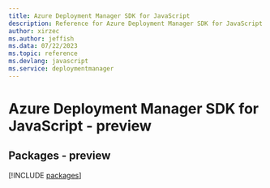 ```yaml
---
title: Azure Deployment Manager SDK for JavaScript
description: Reference for Azure Deployment Manager SDK for JavaScript
author: xirzec
ms.author: jeffish
ms.data: 07/22/2023
ms.topic: reference
ms.devlang: javascript
ms.service: deploymentmanager
---
```

# Azure Deployment Manager SDK for JavaScript - preview
## Packages - preview
[!INCLUDE [packages](deployment-manager-index.md)]